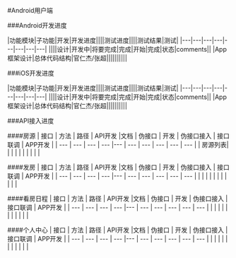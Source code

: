 #Android用户端


###Android开发进度

|功能模块|子功能|开发|开发进度||||测试进度||||测试结果|测试|
|---|---|---|---|---|---|---|---|
||||设计|开发中|将要完成|完成|开始|完成|状态|comments||
|App框架设计|总体代码结构|官仁杰/张超||||||||||


###iOS开发进度

|功能模块|子功能|开发|开发进度||||测试进度||||测试结果|测试|
|---|---|---|---|---|---|---|---|
||||设计|开发中|将要完成|完成|开始|完成|状态|comments||
|App框架设计|总体代码结构|官仁杰/张超||||||||||


###API接入进度

####房源
| 接口 | 方法 | 路径 | API开发 |文档 | 伪接口 | 开发 | 伪接口接入 | 接口联调 | APP开发 |
| --- | --- | --- | --- |--- | --- | --- | --- | --- | --- |
| 房源列表| | | |  |  |  | | | |

####发房
| 接口 | 方法 | 路径 | API开发 |文档 | 伪接口 | 开发 | 伪接口接入 | 接口联调 | APP开发 |
| --- | --- | --- | --- |--- | --- | --- | --- | --- | --- |
| | | | |  |  |  | | | |

####看房日程
| 接口 | 方法 | 路径 | API开发 |文档 | 伪接口 | 开发 | 伪接口接入 | 接口联调 | APP开发 |
| --- | --- | --- | --- |--- | --- | --- | --- | --- | --- |
| | | | |  |  |  | | | |

####个人中心
| 接口 | 方法 | 路径 | API开发 |文档 | 伪接口 | 开发 | 伪接口接入 | 接口联调 | APP开发 |
| --- | --- | --- | --- |--- | --- | --- | --- | --- | --- |
| | | | |  |  |  | | | |